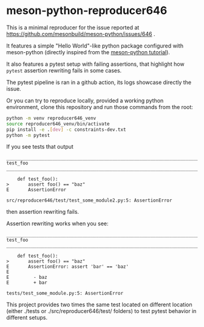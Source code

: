 # meson-python-reproducer646

This is a minimal reproducer for the issue reported at https://github.com/mesonbuild/meson-python/issues/646 .

It features a simple "Hello World"-like python package configured with meson-python (directly inspired from the [meson-python tutorial](https://mesonbuild.com/meson-python/tutorials/introduction.html)).

It also features a pytest setup with failing assertions, that highlight how `pytest` assertion rewriting fails in some cases.

The pytest pipeline is ran in a github action, its logs showcase directly the issue.

Or you can try to reproduce locally, provided a working python environment, clone this repository and run those commands from the root:

```bash
python -m venv reproducer646_venv
source reproducer646_venv/bin/activate
pip install -e .[dev] -c constraints-dev.txt
python -m pytest
```

If you see tests that output

```
_____________________________________________________________________________________________________________ test_foo _____________________________________________________________________________________________________________

    def test_foo():
>       assert foo() == "baz"
E       AssertionError

src/reproducer646/test/test_some_module2.py:5: AssertionError
```

then assertion rewriting fails.

Assertion rewriting works when you see:

```
_____________________________________________________________________________________________________________ test_foo _____________________________________________________________________________________________________________

    def test_foo():
>       assert foo() == "baz"
E       AssertionError: assert 'bar' == 'baz'
E
E         - baz
E         + bar

tests/test_some_module.py:5: AssertionError
```

This project provides two times the same test located on different location (either ./tests or ./src/reproducer646/test/ folders) to test pytest behavior in different setups.
